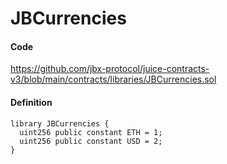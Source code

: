 # JBCurrencies

#### Code

https://github.com/jbx-protocol/juice-contracts-v3/blob/main/contracts/libraries/JBCurrencies.sol

#### Definition

```
library JBCurrencies {
  uint256 public constant ETH = 1;
  uint256 public constant USD = 2;
}
```
